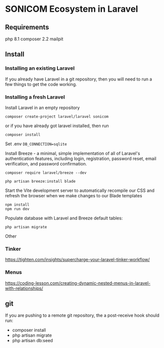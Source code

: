 # SONICOM Ecosystem in Laravel

## Requirements

php 8.1
composer 2.2
mailpit

## Install

### Installing an existing Laravel

If you already have Laravel in a git repository, then you will need to run a few things to get the code working.


### Installing a fresh Laravel

Install Laravel in an empty repository

	composer create-project laravel/laravel sonicom

or if you have already got laravel installed, then run

	composer install

Set .env `DB_CONNECTION=sqlite`

Install Breeze - a minimal, simple implementation of all of Laravel's authentication features, including login, registration, password reset, email verification, and password confirmation.

	composer require laravel/breeze --dev

	php artisan breeze:install blade

Start the Vite development server to automatically recompile our CSS and refresh the browser when we make changes to our Blade templates

	npm install
	npm run dev

Populate database with Laravel and Breeze default tables:

	php artisan migrate

Other


### Tinker

<https://tighten.com/insights/supercharge-your-laravel-tinker-workflow/>

### Menus

<https://coding-lesson.com/creating-dynamic-nested-menus-in-laravel-with-relationships/>

## git

If you are pushing to a remote git repository, the a post-receive hook should run:

* composer install
* php artisan migrate
* php artisan db:seed
